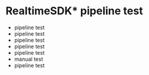 # RealtimeSDK* pipeline test
* pipeline test
* pipeline test
* pipeline test
* pipeline test
* pipeline test
* manual test
* pipeline test
